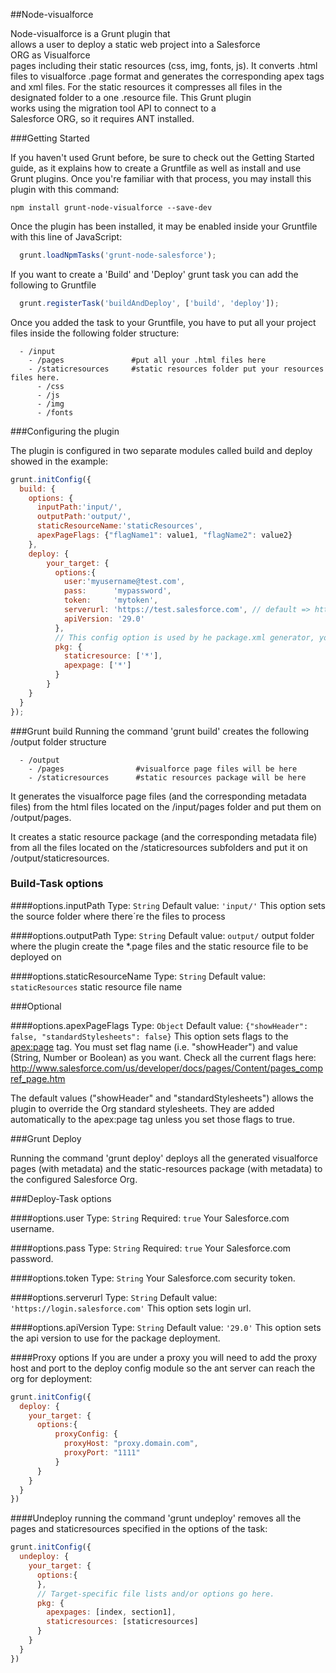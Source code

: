 ##Node-visualforce

Node-visualforce is a Grunt plugin that allows a user to deploy a static web project into a Salesforce ORG as Visualforce pages including their static resources (css, img, fonts, js).
It converts .html files to visualforce .page format and generates the corresponding apex tags and xml files.
For the static resources it compresses all files in the designated folder to a one .resource file.
This Grunt plugin works using the migration tool API to connect to a Salesforce ORG, so it requires ANT installed. 

###Getting Started

If you haven't used Grunt before, be sure to check out the Getting Started guide, as it explains how to create a Gruntfile as well as install and use Grunt plugins. Once you're familiar with that process, you may install this plugin with this command:

```shell
npm install grunt-node-visualforce --save-dev
```

Once the plugin has been installed, it may be enabled inside your Gruntfile with this line of JavaScript:
```js
  grunt.loadNpmTasks('grunt-node-salesforce');
```
If you want to create a 'Build' and 'Deploy' grunt task you can add the following to Gruntfile
```js
  grunt.registerTask('buildAndDeploy', ['build', 'deploy']);
```
Once you added the task to your Gruntfile, you have to put all your project files inside the following folder structure:
```shell
  - /input
    - /pages               #put all your .html files here
    - /staticresources     #static resources folder put your resources files here.
      - /css
      - /js
      - /img
      - /fonts
```
###Configuring the plugin

The plugin is configured in two separate modules called build and deploy showed in the example:

```js
grunt.initConfig({
  build: {
    options: {
      inputPath:'input/',
      outputPath:'output/',
      staticResourceName:'staticResources',
      apexPageFlags: {"flagName1": value1, "flagName2": value2}
    },
    deploy: {
        your_target: {
          options:{
            user:'myusername@test.com',
            pass:      'mypassword',
            token:     'mytoken',
            serverurl: 'https://test.salesforce.com', // default => https://login.salesforce.com
            apiVersion: '29.0'
          },
          // This config option is used by he package.xml generator, you can target specific files or using '*' fot targeting all of a specific type
          pkg: {
            staticresource: ['*'],
            apexpage: ['*']
          }
        }
    }
  }
});
```


###Grunt build
Running the command 'grunt build' creates the following /output folder structure

```shell
  - /output
    - /pages                #visualforce page files will be here
    - /staticresources      #static resources package will be here
```
It generates the visualforce page files (and the corresponding metadata files) from the html files located on the /input/pages folder and put them on /output/pages.

It creates a static resource package (and the corresponding metadata file) from all the files located on the /staticresources subfolders and put it on /output/staticresources.

### Build-Task options

####options.inputPath
Type: `String`
Default value: `'input/'`
This option sets the source folder where there´re the files to process

####options.outputPath
Type: `String`
Default value: `output/`
output folder where the plugin create the *.page files and the static resource file to be deployed on

####options.staticResourceName
Type: `String`
Default value: `staticResources`
static resource file name

###Optional

####options.apexPageFlags
Type: `Object`
Default value: `{"showHeader": false, "standardStylesheets": false}`
This option sets flags to the <apex:page> tag. You must set flag name (i.e. "showHeader") and value (String, Number or Boolean) as you want. Check all the current flags here: http://www.salesforce.com/us/developer/docs/pages/Content/pages_compref_page.htm

The default values ("showHeader" and "standardStylesheets") allows the plugin to override the Org standard stylesheets. They are added automatically to the apex:page tag unless you set those flags to true.


###Grunt Deploy

Running the command 'grunt deploy' deploys all the generated visualforce pages (with metadata) and the static-resources package (with metadata) to the configured Salesforce Org.

###Deploy-Task options

####options.user
Type: `String`
Required: `true`
Your Salesforce.com username.

####options.pass
Type: `String`
Required: `true`
Your Salesforce.com password.

####options.token
Type: `String`
Your Salesforce.com security token.

####options.serverurl
Type: `String`
Default value: `'https://login.salesforce.com'`
This option sets login url.

####options.apiVersion
Type: `String`
Default value: `'29.0'`
This option sets the api version to use for the package deployment.

####Proxy options
If you are under a proxy you will need to add the proxy host and port to the deploy config module so the ant server can reach the org for deployment:
```js
grunt.initConfig({
  deploy: {
    your_target: {
      options:{
          proxyConfig: {
            proxyHost: "proxy.domain.com",
            proxyPort: "1111"
          }
      }
    }
  }
})
```

####Undeploy
running the command 'grunt undeploy' removes all the pages and staticresources specified in the options of the task:
```js
grunt.initConfig({
  undeploy: {
    your_target: {
      options:{
      },
      // Target-specific file lists and/or options go here.
      pkg: {   
        apexpages: [index, section1],
        staticresources: [staticresources]
      }
    }
  }
})
```